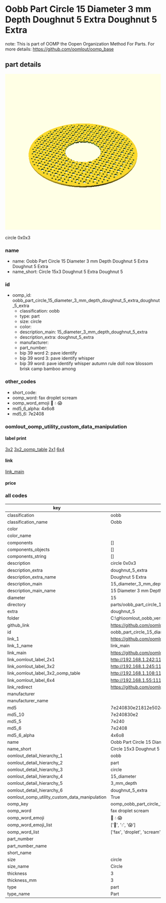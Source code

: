# Oobb Part Circle 15 Diameter 3 mm Depth Doughnut 5 Extra Doughnut 5 Extra  

note: This is part of OOMP the Oopen Organization Method For Parts. For more details: https://github.com/oomlout/oomp_base

##  part details
  

[![](3dpr.png)](3dpr.png)

circle 0x0x3



### name
* name: Oobb Part Circle 15 Diameter 3 mm Depth Doughnut 5 Extra Doughnut 5 Extra
* name_short: Circle 15x3 Doughnut 5 Extra Doughnut 5
### id
* oomp_id: oobb_part_circle_15_diameter_3_mm_depth_doughnut_5_extra_doughnut_5_extra
  * classification: oobb
  * type: part
  * size: circle
  * color: 
  * description_main: 15_diameter_3_mm_depth_doughnut_5_extra
  * description_extra: doughnut_5_extra
  * manufacturer: 
  * part_number: 
  * bip 39 word 2: pave identify
  * bip 39 word 3: pave identify whisper
  * bip 39 word: pave identify whisper autumn rule doll now blossom brisk camp bamboo among

### other_codes
* short_code: 
* oomp_word: fax droplet scream
* oomp_word_emoji :fax: :droplet: :scream:
* md5_6_alpha: 4x6o8
* md5_6: 7e2408






### oomlout_oomp_utility_custom_data_manipulation
#### label print
[3x2](http://192.168.1.245:1112/?label=oomp%204x6o8)
[3x2_oomp_table](http://192.168.1.108:1112/?label=oomp%204x6o8)
[2x1](http://192.168.1.242:1112/?label=oomp%204x6o8)
[6x4](http://192.168.1.55:1112/?label=oomp%204x6o8)    

#### link

[link_main](https://github.com/oomlout/oomlout_oobb_version_4_generated_parts/tree/main/navigation_oomp/oobb/part/circle/15_diameter_3_mm_depth_doughnut_5_extra/doughnut_5_extra/part)                              

#### price







### all codes 
| key | value |  
| --- | --- |  
| classification | oobb |  
| classification_name | Oobb |  
| color |  |  
| color_name |  |  
| components | [] |  
| components_objects | [] |  
| components_string | [] |  
| description | circle 0x0x3 |  
| description_extra | doughnut_5_extra |  
| description_extra_name | Doughnut 5 Extra |  
| description_main | 15_diameter_3_mm_depth_doughnut_5_extra |  
| description_main_name | 15 Diameter 3 mm Depth Doughnut 5 Extra |  
| diameter | 15 |  
| directory | parts/oobb_part_circle_15_diameter_3_mm_depth_doughnut_5_extra_doughnut_5_extra |  
| extra | doughnut_5 |  
| folder | C:\gh\oomlout_oobb_version_4_generated_parts\parts\oobb_part_circle_15_diameter_3_mm_depth_doughnut_5_extra_doughnut_5_extra |  
| github_link | https://github.com/oomlout/oomlout_oomp_part_src/tree/main/parts/oobb_part_circle_15_diameter_3_mm_depth_doughnut_5_extra_doughnut_5_extra |  
| id | oobb_part_circle_15_diameter_3_mm_depth_doughnut_5_extra_doughnut_5_extra |  
| link_1 | https://github.com/oomlout/oomlout_oobb_version_4_generated_parts/tree/main/navigation_oomp/oobb/part/circle/15_diameter_3_mm_depth_doughnut_5_extra/doughnut_5_extra/part |  
| link_1_name | link_main |  
| link_main | https://github.com/oomlout/oomlout_oobb_version_4_generated_parts/tree/main/navigation_oomp/oobb/part/circle/15_diameter_3_mm_depth_doughnut_5_extra/doughnut_5_extra/part |  
| link_oomlout_label_2x1 | http://192.168.1.242:1112/?label=oomp%204x6o8 |  
| link_oomlout_label_3x2 | http://192.168.1.245:1112/?label=oomp%204x6o8 |  
| link_oomlout_label_3x2_oomp_table | http://192.168.1.108:1112/?label=oomp%204x6o8 |  
| link_oomlout_label_6x4 | http://192.168.1.55:1112/?label=oomp%204x6o8 |  
| link_redirect | https://github.com/oomlout/oomlout_oobb_version_4_generated_parts/tree/main/parts/oobb_circle_15_03_ex_doughnut_5 |  
| manufacturer |  |  
| manufacturer_name |  |  
| md5 | 7e240830e21812e502de90fbf51c250c |  
| md5_10 | 7e240830e2 |  
| md5_5 | 7e240 |  
| md5_6 | 7e2408 |  
| md5_6_alpha | 4x6o8 |  
| name | Oobb Part Circle 15 Diameter 3 mm Depth Doughnut 5 Extra Doughnut 5 Extra |  
| name_short | Circle 15x3 Doughnut 5 Extra Doughnut 5 |  
| oomlout_detail_hierarchy_1 | oobb |  
| oomlout_detail_hierarchy_2 | part |  
| oomlout_detail_hierarchy_3 | circle |  
| oomlout_detail_hierarchy_4 | 15_diameter |  
| oomlout_detail_hierarchy_5 | 3_mm_depth |  
| oomlout_detail_hierarchy_6 | doughnut_5_extra |  
| oomlout_oomp_utility_custom_data_manipulation | True |  
| oomp_key | oomp_oobb_part_circle_15_diameter_3_mm_depth_doughnut_5_extra_doughnut_5_extra |  
| oomp_word | fax droplet scream |  
| oomp_word_emoji | :fax: :droplet: :scream: |  
| oomp_word_emoji_list | [':fax:', ':droplet:', ':scream:'] |  
| oomp_word_list | ['fax', 'droplet', 'scream'] |  
| part_number |  |  
| part_number_name |  |  
| short_name |  |  
| size | circle |  
| size_name | Circle |  
| thickness | 3 |  
| thickness_mm | 3 |  
| type | part |  
| type_name | Part |  
